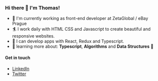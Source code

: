### Hi there 👋 I'm Thomas!

- 👔 I'm currently working as front-end developer at ZetaGlobal / eBay Prague
- 🏄 I work daily with HTML CSS and Javascript to create beautiful and responsive websites.
- 🚀 I can develop apps with React, Redux and Typescript.
- 🌱 learning more about: **Typescript**, **Algorithms** and **Data Structures** 🚀 

#### Get in touch
- [LinkedIn](https://www.linkedin.com/in/thomas-roy-chappel-iv/)
- [Twitter](https://twitter.com/0039thomasroy4)
 
<!--
**trc485/trc485** is a ✨ _special_ ✨ repository because its `README.md` (this file) appears on your GitHub profile.

Here are some ideas to get you started:

- 🔭 I’m currently working on ...
- 🌱 I’m currently learning ...
- 👯 I’m looking to collaborate on ...
- 🤔 I’m looking for help with ...
- 💬 Ask me about ...
- 📫 How to reach me: ...
- 😄 Pronouns: ...
- ⚡ Fun fact: ...
-->
